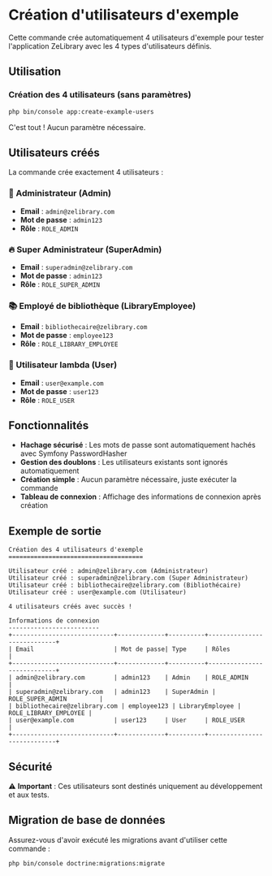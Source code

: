 # Création d'utilisateurs d'exemple

Cette commande crée automatiquement 4 utilisateurs d'exemple pour tester l'application ZeLibrary avec les 4 types d'utilisateurs définis.

## Utilisation

### Création des 4 utilisateurs (sans paramètres)
```bash
php bin/console app:create-example-users
```

C'est tout ! Aucun paramètre nécessaire.

## Utilisateurs créés

La commande crée exactement 4 utilisateurs :

### 👑 Administrateur (Admin)
- **Email** : `admin@zelibrary.com`
- **Mot de passe** : `admin123`
- **Rôle** : `ROLE_ADMIN`

### 🔥 Super Administrateur (SuperAdmin)
- **Email** : `superadmin@zelibrary.com`
- **Mot de passe** : `admin123`
- **Rôle** : `ROLE_SUPER_ADMIN`

### 📚 Employé de bibliothèque (LibraryEmployee)
- **Email** : `bibliothecaire@zelibrary.com`
- **Mot de passe** : `employee123`
- **Rôle** : `ROLE_LIBRARY_EMPLOYEE`

### 👤 Utilisateur lambda (User)
- **Email** : `user@example.com`
- **Mot de passe** : `user123`
- **Rôle** : `ROLE_USER`

## Fonctionnalités

- **Hachage sécurisé** : Les mots de passe sont automatiquement hachés avec Symfony PasswordHasher
- **Gestion des doublons** : Les utilisateurs existants sont ignorés automatiquement
- **Création simple** : Aucun paramètre nécessaire, juste exécuter la commande
- **Tableau de connexion** : Affichage des informations de connexion après création

## Exemple de sortie

```
Création des 4 utilisateurs d'exemple
=====================================

Utilisateur créé : admin@zelibrary.com (Administrateur)
Utilisateur créé : superadmin@zelibrary.com (Super Administrateur)
Utilisateur créé : bibliothecaire@zelibrary.com (Bibliothécaire)
Utilisateur créé : user@example.com (Utilisateur)

4 utilisateurs créés avec succès !

Informations de connexion
-------------------------
+----------------------------+-------------+----------+----------------------------+
| Email                      | Mot de passe| Type     | Rôles                       |
+----------------------------+-------------+----------+----------------------------+
| admin@zelibrary.com        | admin123    | Admin    | ROLE_ADMIN                 |
| superadmin@zelibrary.com   | admin123    | SuperAdmin | ROLE_SUPER_ADMIN         |
| bibliothecaire@zelibrary.com | employee123 | LibraryEmployee | ROLE_LIBRARY_EMPLOYEE |
| user@example.com           | user123     | User     | ROLE_USER                  |
+----------------------------+-------------+----------+----------------------------+
```

## Sécurité

⚠️ **Important** : Ces utilisateurs sont destinés uniquement au développement et aux tests. 

## Migration de base de données

Assurez-vous d'avoir exécuté les migrations avant d'utiliser cette commande :

```bash
php bin/console doctrine:migrations:migrate
```
